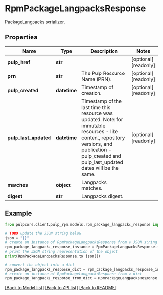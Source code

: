 # RpmPackageLangpacksResponse

PackageLangpacks serializer.

## Properties

Name | Type | Description | Notes
------------ | ------------- | ------------- | -------------
**pulp_href** | **str** |  | [optional] [readonly] 
**prn** | **str** | The Pulp Resource Name (PRN). | [optional] [readonly] 
**pulp_created** | **datetime** | Timestamp of creation. | [optional] [readonly] 
**pulp_last_updated** | **datetime** | Timestamp of the last time this resource was updated. Note: for immutable resources - like content, repository versions, and publication - pulp_created and pulp_last_updated dates will be the same. | [optional] [readonly] 
**matches** | **object** | Langpacks matches. | 
**digest** | **str** | Langpacks digest. | 

## Example

```python
from pulpcore.client.pulp_rpm.models.rpm_package_langpacks_response import RpmPackageLangpacksResponse

# TODO update the JSON string below
json = "{}"
# create an instance of RpmPackageLangpacksResponse from a JSON string
rpm_package_langpacks_response_instance = RpmPackageLangpacksResponse.from_json(json)
# print the JSON string representation of the object
print(RpmPackageLangpacksResponse.to_json())

# convert the object into a dict
rpm_package_langpacks_response_dict = rpm_package_langpacks_response_instance.to_dict()
# create an instance of RpmPackageLangpacksResponse from a dict
rpm_package_langpacks_response_from_dict = RpmPackageLangpacksResponse.from_dict(rpm_package_langpacks_response_dict)
```
[[Back to Model list]](../README.md#documentation-for-models) [[Back to API list]](../README.md#documentation-for-api-endpoints) [[Back to README]](../README.md)


